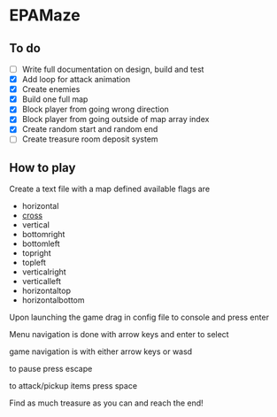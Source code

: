 # EPAMaze

## To do

- [ ] Write full documentation on design, build and test
- [x] Add loop for attack animation
- [x] Create enemies
- [x] Build one full map
- [x] Block player from going wrong direction
- [x] Block player from going outside of map array index
- [x] Create random start and random end
- [ ] Create treasure room deposit system
## How to play

Create a text file with a map defined available flags are

- horizontal
- [cross](readme/cross.png)
- vertical
- bottomright
- bottomleft
- topright
- topleft
- verticalright
- verticalleft
- horizontaltop
- horizontalbottom

Upon launching the game drag in config file to console and press enter

Menu navigation is done with arrow keys and enter to select

game navigation is with either arrow keys or wasd

to pause press escape

to attack/pickup items press space

Find as much treasure as you can and reach the end!
